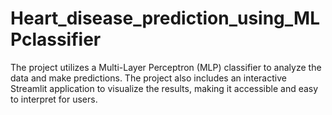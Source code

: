# Heart_disease_prediction_using_MLPclassifier
 The project utilizes a Multi-Layer Perceptron (MLP) classifier to analyze the data and make predictions. The project also includes an interactive Streamlit application to visualize the results, making it accessible and easy to interpret for users.
